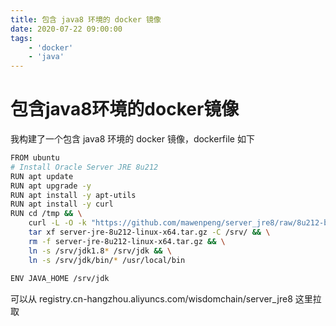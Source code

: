 ```yaml
---
title: 包含 java8 环境的 docker 镜像
date: 2020-07-22 09:00:00
tags:
    - 'docker'
    - 'java'
---
```


# 包含java8环境的docker镜像

我构建了一个包含 java8 环境的 docker 镜像，dockerfile 如下

```sh
FROM ubuntu
# Install Oracle Server JRE 8u212
RUN apt update
RUN apt upgrade -y
RUN apt install -y apt-utils
RUN apt install -y curl
RUN cd /tmp && \
    curl -L -O -k "https://github.com/mawenpeng/server_jre8/raw/8u212-b10-jdk-down/server-jre-8u212-linux-x64.tar.gz" && \
    tar xf server-jre-8u212-linux-x64.tar.gz -C /srv/ && \
    rm -f server-jre-8u212-linux-x64.tar.gz && \
    ln -s /srv/jdk1.8* /srv/jdk && \
    ln -s /srv/jdk/bin/* /usr/local/bin
    
ENV JAVA_HOME /srv/jdk
```

可以从 registry.cn-hangzhou.aliyuncs.com/wisdomchain/server_jre8 这里拉取
